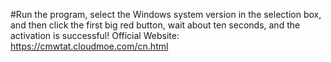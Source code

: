 #Run the program, select the Windows system version in the selection box, and then click the first big red button, wait about ten seconds, and the activation is successful!
Official Website: https://cmwtat.cloudmoe.com/cn.html
